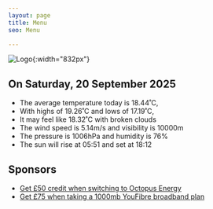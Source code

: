 ```yaml
---
layout: page
title: Menu
seo: Menu

---
```


![Logo](/images/logo.jpg){:width="832px"}

<!-- weather_marker starts -->
## On Saturday, 20 September 2025

- The average temperature today is 18.44˚C,
- With highs of 19.26˚C and lows of 17.19˚C,
- It may feel like 18.32˚C with broken clouds
- The wind speed is 5.14m/s and visibility is 10000m
- The pressure is 1006hPa and humidity is 76%
- The sun will rise at 05:51 and set at 18:12

<!-- weather_marker ends -->

## Sponsors

- [Get £50 credit when switching to Octopus Energy](https://bit.ly/3oD1nnS)
- [Get £75 when taking a 1000mb YouFibre broadband plan](https://aklam.io/91zWhU?)
